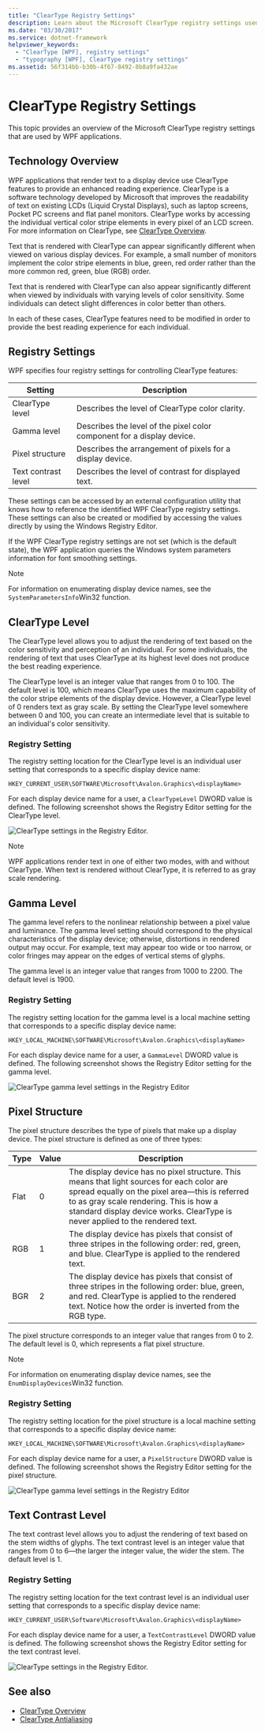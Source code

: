 ```yaml
---
title: "ClearType Registry Settings"
description: Learn about the Microsoft ClearType registry settings used by Windows Presentation Foundation (WPF) applications.
ms.date: "03/30/2017"
ms.service: dotnet-framework
helpviewer_keywords: 
  - "ClearType [WPF], registry settings"
  - "typography [WPF], ClearType registry settings"
ms.assetid: 56f314bb-b30b-4f67-8492-8b8a9fa432ae
---
```

# ClearType Registry Settings

This topic provides an overview of the Microsoft ClearType registry settings that are used by WPF applications.

<a name="overview"></a>

## Technology Overview

WPF applications that render text to a display device use ClearType features to provide an enhanced reading experience. ClearType is a software technology developed by Microsoft that improves the readability of text on existing LCDs (Liquid Crystal Displays), such as laptop screens, Pocket PC screens and flat panel monitors. ClearType works by accessing the individual vertical color stripe elements in every pixel of an LCD screen. For more information on ClearType, see [ClearType Overview](cleartype-overview.md).

Text that is rendered with ClearType can appear significantly different when viewed on various display devices. For example, a small number of monitors implement the color stripe elements in blue, green, red order rather than the more common red, green, blue (RGB) order.

Text that is rendered with ClearType can also appear significantly different when viewed by individuals with varying levels of color sensitivity. Some individuals can detect slight differences in color better than others.

In each of these cases, ClearType features need to be modified in order to provide the best reading experience for each individual.

<a name="registry_settings"></a>

## Registry Settings

WPF specifies four registry settings for controlling ClearType features:

|Setting|Description|
|-------------|-----------------|
|ClearType level|Describes the level of ClearType color clarity.|
|Gamma level|Describes the level of the pixel color component for a display device.|
|Pixel structure|Describes the arrangement of pixels for a display device.|
|Text contrast level|Describes the level of contrast for displayed text.|

These settings can be accessed by an external configuration utility that knows how to reference the identified WPF ClearType registry settings. These settings can also be created or modified by accessing the values directly by using the Windows Registry Editor.

If the WPF ClearType registry settings are not set (which is the default state), the WPF application queries the Windows system parameters information for font smoothing settings.

> [!NOTE]
> For information on enumerating display device names, see the `SystemParametersInfo`Win32 function.

<a name="ClearType_level"></a>

## ClearType Level

The ClearType level allows you to adjust the rendering of text based on the color sensitivity and perception of an individual. For some individuals, the rendering of text that uses ClearType at its highest level does not produce the best reading experience.

The ClearType level is an integer value that ranges from 0 to 100. The default level is 100, which means ClearType uses the maximum capability of the color stripe elements of the display device. However, a ClearType level of 0 renders text as gray scale. By setting the ClearType level somewhere between 0 and 100, you can create an intermediate level that is suitable to an individual's color sensitivity.

### Registry Setting

The registry setting location for the ClearType level is an individual user setting that corresponds to a specific display device name:

`HKEY_CURRENT_USER\SOFTWARE\Microsoft\Avalon.Graphics\<displayName>`

For each display device name for a user, a `ClearTypeLevel` DWORD value is defined. The following screenshot shows the Registry Editor setting for the ClearType level.

![ClearType settings in the Registry Editor.](./media/cleartype-registry-settings/cleartype-settings-registry-editor.png)

> [!NOTE]
> WPF applications render text in one of either two modes, with and without ClearType. When text is rendered without ClearType, it is referred to as gray scale rendering.

<a name="gamma_level"></a>

## Gamma Level

The gamma level refers to the nonlinear relationship between a pixel value and luminance. The gamma level setting should correspond to the physical characteristics of the display device; otherwise, distortions in rendered output may occur. For example, text may appear too wide or too narrow, or color fringes may appear on the edges of vertical stems of glyphs.

The gamma level is an integer value that ranges from 1000 to 2200. The default level is 1900.

### Registry Setting

The registry setting location for the gamma level is a local machine setting that corresponds to a specific display device name:

`HKEY_LOCAL_MACHINE\SOFTWARE\Microsoft\Avalon.Graphics\<displayName>`

For each display device name for a user, a `GammaLevel` DWORD value is defined. The following screenshot shows the Registry Editor setting for the gamma level.

![ClearType gamma level settings in the Registry Editor](./media/cleartype-registry-settings/cleartype-gamma-level-settings-registry-editor.png)

<a name="pixel_structure"></a>

## Pixel Structure

The pixel structure describes the type of pixels that make up a display device. The pixel structure is defined as one of three types:

|Type|Value|Description|
|----------|-----------|-----------------|
|Flat|0|The display device has no pixel structure. This means that light sources for each color are spread equally on the pixel area—this is referred to as gray scale rendering. This is how a standard display device works. ClearType is never applied to the rendered text.|
|RGB|1|The display device has pixels that consist of three stripes in the following order: red, green, and blue. ClearType is applied to the rendered text.|
|BGR|2|The display device has pixels that consist of three stripes in the following order: blue, green, and red. ClearType is applied to the rendered text. Notice how the order is inverted from the RGB type.|

The pixel structure corresponds to an integer value that ranges from 0 to 2. The default level is 0, which represents a flat pixel structure.

> [!NOTE]
> For information on enumerating display device names, see the `EnumDisplayDevices`Win32 function.

### Registry Setting

The registry setting location for the pixel structure is a local machine setting that corresponds to a specific display device name:

`HKEY_LOCAL_MACHINE\SOFTWARE\Microsoft\Avalon.Graphics\<displayName>`

For each display device name for a user, a `PixelStructure` DWORD value is defined. The following screenshot shows the Registry Editor setting for the pixel structure.

![ClearType gamma level settings in the Registry Editor](./media/cleartype-registry-settings/cleartype-gamma-level-settings-registry-editor.png)

<a name="text_contrast_level"></a>

## Text Contrast Level

The text contrast level allows you to adjust the rendering of text based on the stem widths of glyphs. The text contrast level is an integer value that ranges from 0 to 6—the larger the integer value, the wider the stem. The default level is 1.

### Registry Setting

The registry setting location for the text contrast level is an individual user setting that corresponds to a specific display device name:

`HKEY_CURRENT_USER\Software\Microsoft\Avalon.Graphics\<displayName>`

For each display device name for a user, a `TextContrastLevel` DWORD value is defined. The following screenshot shows the Registry Editor setting for the text contrast level.

![ClearType settings in the Registry Editor.](./media/cleartype-registry-settings/cleartype-settings-registry-editor.png)

## See also

- [ClearType Overview](cleartype-overview.md)
- [ClearType Antialiasing](/windows/desktop/gdi/cleartype-antialiasing)
